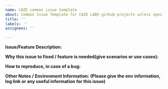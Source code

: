 ```yaml
---
name: CAZE common issue template
about: Common Issue Template for CAZE LABS github projects unless specified in the respective repo
title: ''
labels: ''
assignees: ''

---
```


**Issue/Feature Description:**

**Why this issue to fixed / feature is needed(give scenarios or use cases):**

**How to reproduce, in case of a bug:**

**Other Notes /  Environment Information: (Please give the env information, log link or any useful information for this issue)**

